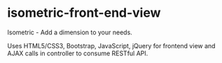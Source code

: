 # isometric-front-end-view
Isometric - Add a dimension to your needs.

Uses HTML5/CSS3, Bootstrap, JavaScript, jQuery for frontend view and AJAX calls in controller to consume RESTful API.
